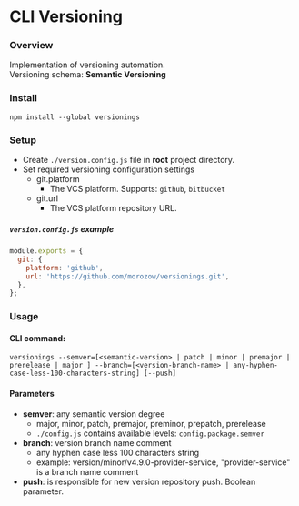 # CLI Versioning

### Overview
Implementation of versioning automation.\
Versioning schema: **Semantic Versioning**

### Install
```npm install --global versionings```

### Setup
- Create ```./version.config.js``` file in **root** project directory.
- Set required versioning configuration settings
    - git.platform
        - The VCS platform. Supports: ```github```, ```bitbucket```
    - git.url
        - The VCS platform repository URL.
##### ```version.config.js``` example
```javascript
module.exports = {
  git: {
    platform: 'github',
    url: 'https://github.com/morozow/versionings.git',
  },
};
```

### Usage
#### CLI command:
```versionings --semver=[<semantic-version> | patch | minor | premajor | prerelease | major ] --branch=[<version-branch-name> | any-hyphen-case-less-100-characters-string] [--push]```

#### Parameters
- **semver**: any semantic version degree
    - major, minor, patch, premajor, preminor, prepatch, prerelease
    - ```./config.js``` contains available levels: ```config.package.semver```
- **branch**: version branch name comment
    - any hyphen case less 100 characters string
    - example: version/minor/v4.9.0-provider-service, "provider-service" is a branch name comment
- **push**: is responsible for new version repository push. Boolean parameter. 
